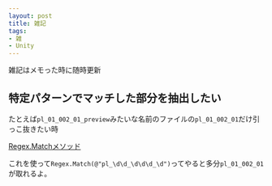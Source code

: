 ```yaml
---
layout: post
title: 雑記
tags:
- 雑
- Unity
---
```


雑記はメモった時に随時更新

## 特定パターンでマッチした部分を抽出したい

たとえば`pl_01_002_01_preview`みたいな名前のファイルの`pl_01_002_01`だけ引っこ抜きたい時

[Regex.Matchメソッド](https://msdn.microsoft.com/ja-jp/library/system.text.regularexpressions.regex.match(v=vs.110).aspx)

これを使って`Regex.Match(@"pl_\d\d_\d\d\d_\d")`ってやると多分`pl_01_002_01`が取れるよ。
